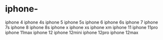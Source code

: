 # iphone-
iphone 4
iphone 4s
iphone 5
iphone 5s
iphone 6
iphone 6s
iphone 7
iphone 7s
iphone 8 
iphone 8s
iphone x
iphone xs
iphone xm
iphone 11
iphone 11pro
iphone 11max
iphone 12
iphone 12mini
iphone 12pro
iphone 12max
